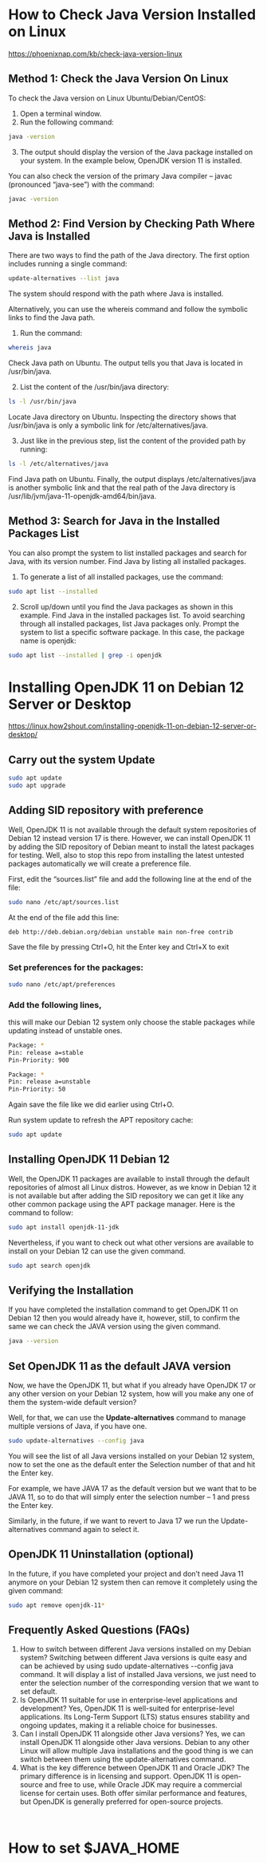 # How to Check Java Version Installed on Linux
https://phoenixnap.com/kb/check-java-version-linux

## Method 1: Check the Java Version On Linux
To check the Java version on Linux Ubuntu/Debian/CentOS:
1. Open a terminal window.
2. Run the following command:
```bash
java -version
```
3. The output should display the version of the Java package installed on your system. In the example below, OpenJDK version 11 is installed.

You can also check the version of the primary Java compiler – javac (pronounced “java-see”) with the command:
```bash
javac -version   
```
## Method 2: Find Version by Checking Path Where Java is Installed
There are two ways to find the path of the Java directory.
The first option includes running a single command:
```bash
update-alternatives --list java
```
The system should respond with the path where Java is installed.

Alternatively, you can use the whereis command and follow the symbolic links to find the Java path.
1. Run the command:
```bash
whereis java
```
Check Java path on Ubuntu.
The output tells you that Java is located in /usr/bin/java.

2. List the content of the /usr/bin/java directory:
```bash
ls -l /usr/bin/java
```

Locate Java directory on Ubuntu.
Inspecting the directory shows that /usr/bin/java is only a symbolic link for /etc/alternatives/java.

3. Just like in the previous step, list the content of the provided path by running:
```bash
ls -l /etc/alternatives/java
```

Find Java path on Ubuntu.
Finally, the output displays /etc/alternatives/java is another symbolic link and that the real path of the Java directory is /usr/lib/jvm/java-11-openjdk-amd64/bin/java.

## Method 3: Search for Java in the Installed Packages List
You can also prompt the system to list installed packages and search for Java, with its version number.
Find Java by listing all installed packages.

1. To generate a list of all installed packages, use the command:
```bash
sudo apt list --installed
```

2. Scroll up/down until you find the Java packages as shown in this example.
Find Java in the installed packages list.
To avoid searching through all installed packages, list Java packages only. Prompt the system to list a specific software package. In this case, the package name is openjdk:
```bash
sudo apt list --installed | grep -i openjdk
```


# Installing OpenJDK 11 on Debian 12 Server or Desktop
https://linux.how2shout.com/installing-openjdk-11-on-debian-12-server-or-desktop/

## Carry out the system Update
```bash
sudo apt update
sudo apt upgrade
```

## Adding SID repository with preference
Well, OpenJDK 11 is not available through the default system repositories of Debian 12 instead version 17 is there. However, we can install OpenJDK 11 by adding the SID repository of Debian meant to install the latest packages for testing. Well, also to stop this repo from installing the latest untested packages automatically we will create a preference file.

First, edit the “sources.list” file and add the following line at the end of the file:
```bash
sudo nano /etc/apt/sources.list
```
At the end of the file add this line:
```bash
deb http://deb.debian.org/debian unstable main non-free contrib
```
Save the file by pressing Ctrl+O, hit the Enter key and Ctrl+X to exit

### Set preferences for the packages:
```bash
sudo nano /etc/apt/preferences
```
### Add the following lines, 
this will make our Debian 12 system only choose the stable packages while updating instead of unstable ones.
```bash
Package: *
Pin: release a=stable
Pin-Priority: 900

Package: *
Pin: release a=unstable
Pin-Priority: 50
```
Again save the file like we did earlier using Ctrl+O.

Run system update to refresh the APT repository cache:
```bash
sudo apt update
```

## Installing OpenJDK 11 Debian 12
Well, the OpenJDK 11 packages are available to install through the default repositories of almost all Linux distros. However, as we know in Debian 12 it is not available but after adding the SID repository we can get it like any other common package using the APT package manager. Here is the command to follow:
```bash
sudo apt install openjdk-11-jdk
```
Nevertheless, if you want to check out what other versions are available to install on your Debian 12 can use the given command.
```bash
sudo apt search openjdk
```
## Verifying the Installation
If you have completed the installation command to get OpenJDK 11 on Debian 12 then you would already have it, however, still, to confirm the same we can check the JAVA version using the given command.
```bash
java --version
```

## Set OpenJDK 11 as the default JAVA version
Now, we have the OpenJDK 11, but what if you already have OpenJDK 17 or any other version on your Debian 12 system, how will you make any one of them the system-wide default version?

Well, for that, we can use the **Update-alternatives** command to manage multiple versions of Java, if you have one.
```bash
sudo update-alternatives --config java
```
You will see the list of all Java versions installed on your Debian 12 system, now to set the one as the default enter the Selection number of that and hit the Enter key.

For example, we have JAVA 17 as the default version but we want that to be JAVA 11, so to do that will simply enter the selection number – 1 and press the Enter key.

Similarly, in the future, if we want to revert to Java 17 we run the Update-alternatives command again to select it.

## OpenJDK 11 Uninstallation (optional)
In the future, if you have completed your project and don’t need Java 11 anymore on your Debian 12 system then can remove it completely using the given command:
```bash
sudo apt remove openjdk-11*
```

## Frequently Asked Questions (FAQs)
1. How to switch between different Java versions installed on my Debian system? Switching between different Java versions is quite easy and can be achieved by using sudo update-alternatives --config java command. It will display a list of installed Java versions, we just need to enter the selection number of the corresponding version that we want to set default.
2. Is OpenJDK 11 suitable for use in enterprise-level applications and development? Yes, OpenJDK 11 is well-suited for enterprise-level applications. Its Long-Term Support (LTS) status ensures stability and ongoing updates, making it a reliable choice for businesses.
3. Can I install OpenJDK 11 alongside other Java versions?
Yes, we can install OpenJDK 11 alongside other Java versions. Debian to any other Linux will allow multiple Java installations and the good thing is we can switch between them using the update-alternatives command.
4. What is the key difference between OpenJDK 11 and Oracle JDK?
The primary difference is in licensing and support. OpenJDK 11 is open-source and free to use, while Oracle JDK may require a commercial license for certain uses. Both offer similar performance and features, but OpenJDK is generally preferred for open-source projects.

```bash
```

```bash
```

# How to set $JAVA_HOME





